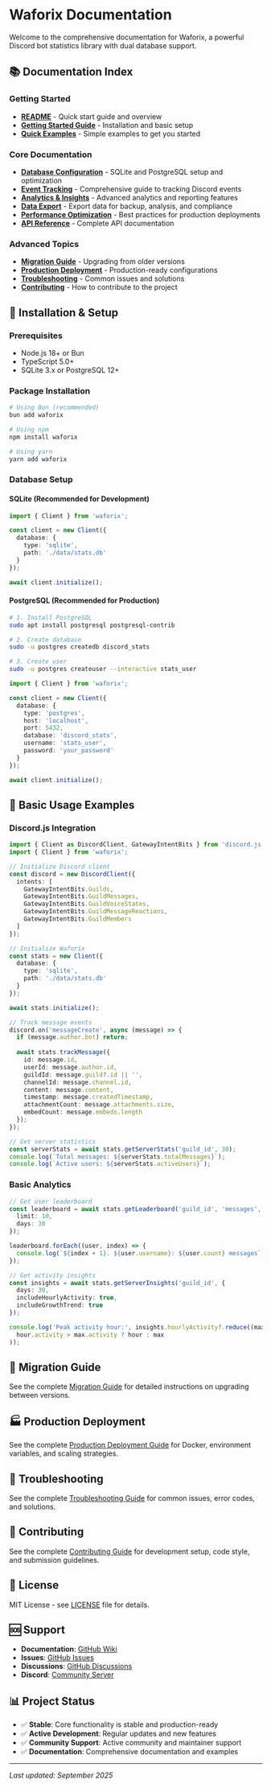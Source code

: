 # Waforix Documentation

Welcome to the comprehensive documentation for Waforix, a powerful Discord bot statistics library with dual database support.

## 📚 Documentation Index

### Getting Started

- **[README](https://github.com/waforix/mocha/blob/main/README.md)** - Quick start guide and overview
- **[Getting Started Guide](https://github.com/waforix/mocha/wiki/Getting-Started)** - Installation and basic setup
- **[Quick Examples](https://github.com/waforix/mocha/wiki/Quick-Examples)** - Simple examples to get you started

### Core Documentation

- **[Database Configuration](https://github.com/waforix/mocha/wiki/Database-Configuration)** - SQLite and PostgreSQL setup and optimization
- **[Event Tracking](https://github.com/waforix/mocha/wiki/Event-Tracking)** - Comprehensive guide to tracking Discord events
- **[Analytics & Insights](https://github.com/waforix/mocha/wiki/Analytics-&-Insights)** - Advanced analytics and reporting features
- **[Data Export](https://github.com/waforix/mocha/wiki/Data-Export)** - Export data for backup, analysis, and compliance
- **[Performance Optimization](https://github.com/waforix/mocha/wiki/Performance-Optomization)** - Best practices for production deployments
- **[API Reference](https://github.com/waforix/mocha/wiki/API-Reference)** - Complete API documentation

### Advanced Topics

- **[Migration Guide](https://github.com/waforix/mocha/wiki/Migration-Guide)** - Upgrading from older versions
- **[Production Deployment](https://github.com/waforix/mocha/wiki/Production-Deployment)** - Production-ready configurations
- **[Troubleshooting](https://github.com/waforix/mocha/wiki/Troubleshooting)** - Common issues and solutions
- **[Contributing](https://github.com/waforix/mocha/wiki/Contributing)** - How to contribute to the project

## 🚀 Installation & Setup

### Prerequisites

- Node.js 18+ or Bun
- TypeScript 5.0+
- SQLite 3.x or PostgreSQL 12+

### Package Installation
```bash
# Using Bun (recommended)
bun add waforix

# Using npm
npm install waforix

# Using yarn
yarn add waforix
```

### Database Setup

#### SQLite (Recommended for Development)
```typescript
import { Client } from 'waforix';

const client = new Client({
  database: {
    type: 'sqlite',
    path: './data/stats.db'
  }
});

await client.initialize();
```

#### PostgreSQL (Recommended for Production)
```bash
# 1. Install PostgreSQL
sudo apt install postgresql postgresql-contrib

# 2. Create database
sudo -u postgres createdb discord_stats

# 3. Create user
sudo -u postgres createuser --interactive stats_user
```

```typescript
import { Client } from 'waforix';

const client = new Client({
  database: {
    type: 'postgres',
    host: 'localhost',
    port: 5432,
    database: 'discord_stats',
    username: 'stats_user',
    password: 'your_password'
  }
});

await client.initialize();
```

## 📖 Basic Usage Examples

### Discord.js Integration
```typescript
import { Client as DiscordClient, GatewayIntentBits } from 'discord.js';
import { Client } from 'waforix';

// Initialize Discord client
const discord = new DiscordClient({
  intents: [
    GatewayIntentBits.Guilds,
    GatewayIntentBits.GuildMessages,
    GatewayIntentBits.GuildVoiceStates,
    GatewayIntentBits.GuildMessageReactions,
    GatewayIntentBits.GuildMembers
  ]
});

// Initialize Waforix
const stats = new Client({
  database: {
    type: 'sqlite',
    path: './data/stats.db'
  }
});

await stats.initialize();

// Track message events
discord.on('messageCreate', async (message) => {
  if (message.author.bot) return;
  
  await stats.trackMessage({
    id: message.id,
    userId: message.author.id,
    guildId: message.guild?.id || '',
    channelId: message.channel.id,
    content: message.content,
    timestamp: message.createdTimestamp,
    attachmentCount: message.attachments.size,
    embedCount: message.embeds.length
  });
});

// Get server statistics
const serverStats = await stats.getServerStats('guild_id', 30);
console.log(`Total messages: ${serverStats.totalMessages}`);
console.log(`Active users: ${serverStats.activeUsers}`);
```

### Basic Analytics
```typescript
// Get user leaderboard
const leaderboard = await stats.getLeaderboard('guild_id', 'messages', {
  limit: 10,
  days: 30
});

leaderboard.forEach((user, index) => {
  console.log(`${index + 1}. ${user.username}: ${user.count} messages`);
});

// Get activity insights
const insights = await stats.getServerInsights('guild_id', {
  days: 30,
  includeHourlyActivity: true,
  includeGrowthTrend: true
});

console.log('Peak activity hour:', insights.hourlyActivity?.reduce((max, hour) => 
  hour.activity > max.activity ? hour : max
));
```

## 🔄 Migration Guide

See the complete [Migration Guide](https://github.com/waforix/mocha/wiki/Migration-Guide) for detailed instructions on upgrading between versions.

## 🏭 Production Deployment

See the complete [Production Deployment Guide](https://github.com/waforix/mocha/wiki/Production-Deployment) for Docker, environment variables, and scaling strategies.

## 🔧 Troubleshooting

See the complete [Troubleshooting Guide](https://github.com/waforix/mocha/wiki/Troubleshooting) for common issues, error codes, and solutions.

## 🤝 Contributing

See the complete [Contributing Guide](https://github.com/waforix/mocha/wiki/Contributing) for development setup, code style, and submission guidelines.

## 📄 License

MIT License - see [LICENSE](../LICENSE) file for details.

## 🆘 Support

- **Documentation**: [GitHub Wiki](https://github.com/waforix/mocha/wiki)
- **Issues**: [GitHub Issues](https://github.com/waforix/mocha/issues)
- **Discussions**: [GitHub Discussions](https://github.com/waforix/mocha/discussions)
- **Discord**: [Community Server](https://discord.gg/your-invite)

## 📊 Project Status

- ✅ **Stable**: Core functionality is stable and production-ready
- ✅ **Active Development**: Regular updates and new features
- ✅ **Community Support**: Active community and maintainer support
- ✅ **Documentation**: Comprehensive documentation and examples

---

*Last updated: September 2025*
